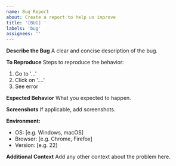 ```yaml
---
name: Bug Report
about: Create a report to help us improve
title: '[BUG] '
labels: 'bug'
assignees: ''
---
```


**Describe the Bug**
A clear and concise description of the bug.

**To Reproduce**
Steps to reproduce the behavior:
1. Go to '...'
2. Click on '....'
3. See error

**Expected Behavior**
What you expected to happen.

**Screenshots**
If applicable, add screenshots.

**Environment:**
 - OS: [e.g. Windows, macOS]
 - Browser: [e.g. Chrome, Firefox]
 - Version: [e.g. 22]

**Additional Context**
Add any other context about the problem here.
